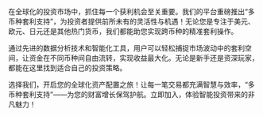 在全球化的投资市场中，抓住每一个获利机会至关重要。我们的平台重磅推出“多币种套利支持”，为投资者提供前所未有的灵活性与机遇！无论您是专注于美元、欧元、日元还是其他热门货币，我们都能助您实现跨币种的精准套利操作。

通过先进的数据分析技术和智能化工具，用户可以轻松捕捉市场波动中的套利空间，让资金在不同币种间自由流转，实现收益最大化。无论是新手还是资深玩家，都能在这里找到适合自己的投资策略。

选择我们，开启您的全球化资产配置之旅！让每一笔交易都充满智慧与效率，“多币种套利支持”——为您的财富增长保驾护航。立即加入，体验智能投资带来的非凡魅力！
